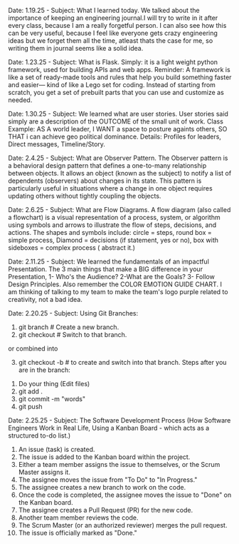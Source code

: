 Date: 1.19.25 - Subject: What I learned today. We talked about the importance of keeping an engineering journal.I will try to write in it after every class, because I am a really forgetful person. I can also see how this can be very useful, because I feel like everyone gets crazy engineering ideas but we forget them all the time, atleast thats the case for me, so writing them in journal seems like a solid idea.

Date: 1.23.25 - Subject: What is Flask. Simply: it is a light weight python framework, used for building APIs and web apps. Reminder: A framework is like a set of ready-made tools and rules that help you build something faster and easier— kind of like a Lego set for coding. Instead of starting from scratch, you get a set of prebuilt parts that you can use and customize as needed.

Date: 1.30.25 - Subject: We learned what are user stories. User stories said simply are a description of the OUTCOME of the small unit of work. Class Example: AS A world leader, I WANT a space to posture againts others, SO THAT i can achieve geo political dominance. Details: Profiles for leaders, Direct messages, Timeline/Story.

Date: 2.4.25 - Subject: What are Observer Pattern. The Observer pattern is a behavioral design pattern that defines a one-to-many relationship between objects. It allows an object (known as the subject) to notify a list of dependents (observers) about changes in its state. This pattern is particularly useful in situations where a change in one object requires updating others without tightly coupling the objects. 

Date: 2.6.25 - Subject: What are Flow Diagrams. A flow diagram (also called a flowchart) is a visual representation of a process, system, or algorithm using symbols and arrows to illustrate the flow of steps, decisions, and actions. The shapes and symbols include: circle = steps, round box = simple process, Diamond = decisions (if statement, yes or no), box with sideboxes = complex process ( abstract it.)

Date: 2.11.25 - Subject: We learned the fundamentals of an impactful Presentation. The 3 main things that make a BIG difference in your Presentation, 1- Who's the Audience? 2-What are the Goals? 3- Follow Design Principles. Also remember the COLOR EMOTION GUIDE CHART. I am thinking of talking to my team to make the team's logo purple related to creativity, not a bad idea.

Date: 2.20.25 - Subject: Using Git Branches:
1. git branch <branch>  # Create a new branch.
2. git checkout <branch>  # Switch to that branch.

or combined into

3. git checkout -b <branch> # to create and switch into that branch.
Steps after you are in the branch:
1) Do your thing (Edit files)
2) git add .
3) git commit -m "words"
4) git push <branch>

Date: 2.25.25 - Subject: The Software Development Process (How Software Engineers Work in Real Life, Using a Kanban Board - which acts as a structured to-do list.)
1. An issue (task) is created.
2. The issue is added to the Kanban board within the project.
3. Either a team member assigns the issue to themselves, or the Scrum Master assigns it.
4. The assignee moves the issue from "To Do" to "In Progress."
5. The assignee creates a new branch to work on the code.
6. Once the code is completed, the assignee moves the issue to "Done" on the Kanban board.
7. The assignee creates a Pull Request (PR) for the new code.
8. Another team member reviews the code.
9. The Scrum Master (or an authorized reviewer) merges the pull request.
10. The issue is officially marked as "Done."



